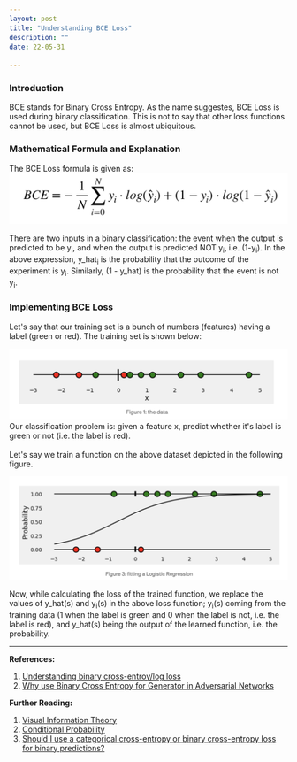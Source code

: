 ```yaml
---
layout: post
title: "Understanding BCE Loss"
description: ""
date: 22-05-31

---
```

### Introduction
BCE stands for Binary Cross Entropy. As the name suggestes, BCE Loss is used during binary classification. This is not to say that other loss functions cannot be used, but BCE Loss is almost ubiquitous.

### Mathematical Formula and Explanation
The BCE Loss formula is given as: <br>
![BCE Loss Formula](/assets/imgs/bce_loss.png)

There are two inputs in a binary classification: the event when the output is predicted to be y<sub>i</sub>, and when the output is predicted NOT y<sub>i</sub>, i.e. (1-y<sub>i</sub>). In the above expression, y_hat<sub>i</sub> is the probability that the outcome of the experiment is y<sub>i</sub>. Similarly, (1 - y_hat) is the probability that the event is not y<sub>i</sub>.<br>
### Implementing BCE Loss
Let's say that our training set is a bunch of numbers (features) having a label (green or red). The training set is shown below:

![BCE Implementation Training Set](/assets/imgs/bce_imp_train_set.png)
Our classification problem is: given a feature x, predict whether it's label is green or not (i.e. the label is red). <br> <br>
Let's say we train a function on the above dataset depicted in the following figure.

![BCE Implementation Trained Function](/assets/imgs/bce_imp_train_func.png)

Now, while calculating the loss of the trained function, we replace the values of y_hat(s) and y<sub>i</sub>(s) in the above loss function; y<sub>i</sub>(s) coming from the training data (1 when the label is green and 0 when the label is not, i.e. the label is red), and y_hat(s) being the output of the learned function, i.e. the probability.

---

**References:**
1. [Understanding binary cross-entroy/log loss](https://towardsdatascience.com/understanding-binary-cross-entropy-log-loss-a-visual-explanation-a3ac6025181a)
2. [Why use Binary Cross Entropy for Generator in Adversarial Networks](https://stats.stackexchange.com/questions/242907/why-use-binary-cross-entropy-for-generator-in-adversarial-networks)


**Further Reading:**
1. [Visual Information Theory](http://colah.github.io/posts/2015-09-Visual-Information/)
2. [Conditional Probability](https://www.probabilitycourse.com/chapter1/1_4_0_conditional_probability.php)
3. [Should I use a categorical cross-entropy or binary cross-entropy loss for binary predictions?](https://stats.stackexchange.com/questions/260505/should-i-use-a-categorical-cross-entropy-or-binary-cross-entropy-loss-for-binary)
